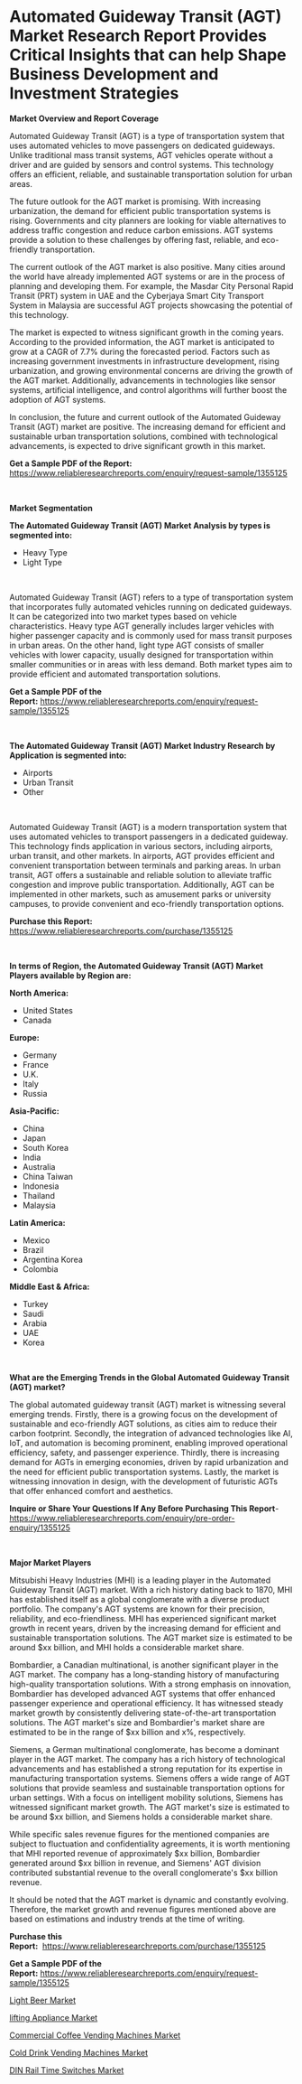<p><h1>Automated Guideway Transit (AGT) Market Research Report Provides Critical Insights that can help Shape Business Development and Investment Strategies</h1></p><p><strong>Market Overview and Report Coverage</strong></p>
<p><p>Automated Guideway Transit (AGT) is a type of transportation system that uses automated vehicles to move passengers on dedicated guideways. Unlike traditional mass transit systems, AGT vehicles operate without a driver and are guided by sensors and control systems. This technology offers an efficient, reliable, and sustainable transportation solution for urban areas.</p><p>The future outlook for the AGT market is promising. With increasing urbanization, the demand for efficient public transportation systems is rising. Governments and city planners are looking for viable alternatives to address traffic congestion and reduce carbon emissions. AGT systems provide a solution to these challenges by offering fast, reliable, and eco-friendly transportation.</p><p>The current outlook of the AGT market is also positive. Many cities around the world have already implemented AGT systems or are in the process of planning and developing them. For example, the Masdar City Personal Rapid Transit (PRT) system in UAE and the Cyberjaya Smart City Transport System in Malaysia are successful AGT projects showcasing the potential of this technology.</p><p>The market is expected to witness significant growth in the coming years. According to the provided information, the AGT market is anticipated to grow at a CAGR of 7.7% during the forecasted period. Factors such as increasing government investments in infrastructure development, rising urbanization, and growing environmental concerns are driving the growth of the AGT market. Additionally, advancements in technologies like sensor systems, artificial intelligence, and control algorithms will further boost the adoption of AGT systems.</p><p>In conclusion, the future and current outlook of the Automated Guideway Transit (AGT) market are positive. The increasing demand for efficient and sustainable urban transportation solutions, combined with technological advancements, is expected to drive significant growth in this market.</p></p>
<p><strong>Get a Sample PDF of the Report:</strong> <a href="https://www.reliableresearchreports.com/enquiry/request-sample/1355125">https://www.reliableresearchreports.com/enquiry/request-sample/1355125</a></p>
<p>&nbsp;</p>
<p><strong>Market Segmentation</strong></p>
<p><strong>The Automated Guideway Transit (AGT) Market Analysis by types is segmented into:</strong></p>
<p><ul><li>Heavy Type</li><li>Light Type</li></ul></p>
<p>&nbsp;</p>
<p><p>Automated Guideway Transit (AGT) refers to a type of transportation system that incorporates fully automated vehicles running on dedicated guideways. It can be categorized into two market types based on vehicle characteristics. Heavy type AGT generally includes larger vehicles with higher passenger capacity and is commonly used for mass transit purposes in urban areas. On the other hand, light type AGT consists of smaller vehicles with lower capacity, usually designed for transportation within smaller communities or in areas with less demand. Both market types aim to provide efficient and automated transportation solutions.</p></p>
<p><strong>Get a Sample PDF of the Report:</strong>&nbsp;<a href="https://www.reliableresearchreports.com/enquiry/request-sample/1355125">https://www.reliableresearchreports.com/enquiry/request-sample/1355125</a></p>
<p>&nbsp;</p>
<p><strong>The Automated Guideway Transit (AGT) Market Industry Research by Application is segmented into:</strong></p>
<p><ul><li>Airports</li><li>Urban Transit</li><li>Other</li></ul></p>
<p>&nbsp;</p>
<p><p>Automated Guideway Transit (AGT) is a modern transportation system that uses automated vehicles to transport passengers in a dedicated guideway. This technology finds application in various sectors, including airports, urban transit, and other markets. In airports, AGT provides efficient and convenient transportation between terminals and parking areas. In urban transit, AGT offers a sustainable and reliable solution to alleviate traffic congestion and improve public transportation. Additionally, AGT can be implemented in other markets, such as amusement parks or university campuses, to provide convenient and eco-friendly transportation options.</p></p>
<p><strong>Purchase this Report:</strong>&nbsp; <a href="https://www.reliableresearchreports.com/purchase/1355125">https://www.reliableresearchreports.com/purchase/1355125</a></p>
<p>&nbsp;</p>
<p><strong>In terms of Region, the Automated Guideway Transit (AGT) Market Players available by Region are:</strong></p>
<p>
    <p> <strong> North America: </strong>
        <ul>
            <li>United States</li>
            <li>Canada</li>
        </ul>
        </p> 
    <p> <strong> Europe: </strong>
        <ul>
            <li>Germany</li>
            <li>France</li>
            <li>U.K.</li>
            <li>Italy</li>
            <li>Russia</li>
        </ul>
        </p> 
    <p> <strong> Asia-Pacific: </strong>
        <ul>
            <li>China</li>
            <li>Japan</li>
            <li>South Korea</li>
            <li>India</li>
            <li>Australia</li>
            <li>China Taiwan</li>
            <li>Indonesia</li>
            <li>Thailand</li>
            <li>Malaysia</li>
        </ul>
        </p> 
    <p> <strong> Latin America: </strong>
        <ul>
            <li>Mexico</li>
            <li>Brazil</li>
            <li>Argentina Korea</li>
            <li>Colombia</li>
        </ul>
        </p> 
    <p> <strong> Middle East & Africa: </strong>
        <ul>
            <li>Turkey</li>
            <li>Saudi</li>
            <li>Arabia</li>
            <li>UAE</li>
            <li>Korea</li>
        </ul>
    </p>
    </p>
<p>&nbsp;</p>
<p><strong>What are the Emerging Trends in the Global Automated Guideway Transit (AGT) market?</strong></p>
<p><p>The global automated guideway transit (AGT) market is witnessing several emerging trends. Firstly, there is a growing focus on the development of sustainable and eco-friendly AGT solutions, as cities aim to reduce their carbon footprint. Secondly, the integration of advanced technologies like AI, IoT, and automation is becoming prominent, enabling improved operational efficiency, safety, and passenger experience. Thirdly, there is increasing demand for AGTs in emerging economies, driven by rapid urbanization and the need for efficient public transportation systems. Lastly, the market is witnessing innovation in design, with the development of futuristic AGTs that offer enhanced comfort and aesthetics.</p></p>
<p><strong>Inquire or Share Your Questions If Any Before Purchasing This Report</strong>- <a href="https://www.reliableresearchreports.com/enquiry/pre-order-enquiry/1355125">https://www.reliableresearchreports.com/enquiry/pre-order-enquiry/1355125</a></p>
<p>&nbsp;</p>
<p><strong>Major Market Players</strong></p>
<p><p>Mitsubishi Heavy Industries (MHI) is a leading player in the Automated Guideway Transit (AGT) market. With a rich history dating back to 1870, MHI has established itself as a global conglomerate with a diverse product portfolio. The company's AGT systems are known for their precision, reliability, and eco-friendliness. MHI has experienced significant market growth in recent years, driven by the increasing demand for efficient and sustainable transportation solutions. The AGT market size is estimated to be around $xx billion, and MHI holds a considerable market share.</p><p>Bombardier, a Canadian multinational, is another significant player in the AGT market. The company has a long-standing history of manufacturing high-quality transportation solutions. With a strong emphasis on innovation, Bombardier has developed advanced AGT systems that offer enhanced passenger experience and operational efficiency. It has witnessed steady market growth by consistently delivering state-of-the-art transportation solutions. The AGT market's size and Bombardier's market share are estimated to be in the range of $xx billion and x%, respectively.</p><p>Siemens, a German multinational conglomerate, has become a dominant player in the AGT market. The company has a rich history of technological advancements and has established a strong reputation for its expertise in manufacturing transportation systems. Siemens offers a wide range of AGT solutions that provide seamless and sustainable transportation options for urban settings. With a focus on intelligent mobility solutions, Siemens has witnessed significant market growth. The AGT market's size is estimated to be around $xx billion, and Siemens holds a considerable market share.</p><p>While specific sales revenue figures for the mentioned companies are subject to fluctuation and confidentiality agreements, it is worth mentioning that MHI reported revenue of approximately $xx billion, Bombardier generated around $xx billion in revenue, and Siemens' AGT division contributed substantial revenue to the overall conglomerate's $xx billion revenue.</p><p>It should be noted that the AGT market is dynamic and constantly evolving. Therefore, the market growth and revenue figures mentioned above are based on estimations and industry trends at the time of writing.</p></p>
<p><strong>Purchase this Report:</strong>&nbsp;&nbsp;<a href="https://www.reliableresearchreports.com/purchase/1355125">https://www.reliableresearchreports.com/purchase/1355125</a></p>
<p></p>
<p><strong>Get a Sample PDF of the Report:</strong>&nbsp;<a href="https://www.reliableresearchreports.com/enquiry/request-sample/1355125">https://www.reliableresearchreports.com/enquiry/request-sample/1355125</a></p>
<p><p><a href="https://medium.com/@lorenzmayer1995/light-beer-market-exploring-market-share-market-trends-and-future-growth-44cd47cf47be">Light Beer Market</a></p><p><a href="https://medium.com/@the.strong.zer0/lifting-appliance-market-size-reveals-the-best-marketing-channels-in-global-industry-469cb4fb7836">lifting Appliance Market</a></p><p><a href="https://www.linkedin.com/pulse/commercial-coffee-vending-machines-market-share-amp-new-buode/">Commercial Coffee Vending Machines Market</a></p><p><a href="https://www.linkedin.com/pulse/cold-drink-vending-machines-market-size-share-amp-trends-i198e/">Cold Drink Vending Machines Market</a></p><p><a href="https://www.linkedin.com/pulse/din-rail-time-switches-market-insights-players-forecast-ee9ge/">DIN Rail Time Switches Market</a></p></p>